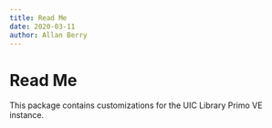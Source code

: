 ```yaml
---
title: Read Me
date: 2020-03-11
author: Allan Berry
---
```


# Read Me

This package contains customizations for the UIC Library Primo VE instance.
